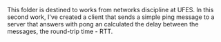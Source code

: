 This folder is destined to works from networks discipline at UFES. In this second work, I've created a client that sends a simple ping message to a server that answers with pong an calculated the delay between the messages, the round-trip
time - RTT.

